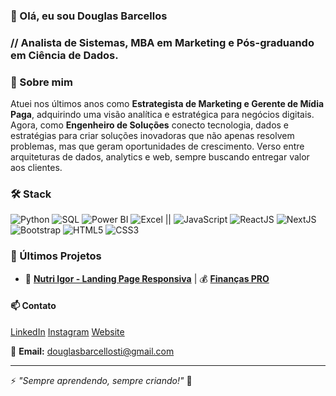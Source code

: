 ### 👋 Olá, eu sou Douglas Barcellos 
### // Analista de Sistemas, MBA em Marketing e Pós-graduando em Ciência de Dados.

### 🚀 Sobre mim

Atuei nos últimos anos como **Estrategista de Marketing e Gerente de Mídia Paga**, adquirindo uma visão analítica e estratégica para negócios digitais. Agora, como **Engenheiro de Soluções** conecto tecnologia, dados e estratégias para criar soluções inovadoras que não apenas resolvem problemas, mas que geram oportunidades de crescimento. Verso entre arquiteturas de dados, analytics e web, sempre buscando entregar valor aos clientes.  

### 🛠️ Stack
![Python](https://img.shields.io/badge/-Python-3776AB?style=flat-square&logo=python&logoColor=white)
![SQL](https://img.shields.io/badge/-SQL-4479A1?style=flat-square&logo=mysql&logoColor=white)
![Power BI](https://img.shields.io/badge/-Power%20BI-F2C811?style=flat-square&logo=power-bi&logoColor=black)
![Excel](https://img.shields.io/badge/-Excel-217346?style=flat-square&logo=microsoft-excel&logoColor=white) ||
![JavaScript](https://img.shields.io/badge/-JavaScript-F7DF1E?style=flat-square&logo=javascript&logoColor=black)
![ReactJS](https://img.shields.io/badge/-ReactJS-61DAFB?style=flat-square&logo=react&logoColor=black)
![NextJS](https://img.shields.io/badge/-NextJS-000000?style=flat-square&logo=next.js&logoColor=white)
![Bootstrap](https://img.shields.io/badge/-Bootstrap-7952B3?style=flat-square&logo=bootstrap&logoColor=white)
![HTML5](https://img.shields.io/badge/-HTML5-E34F26?style=flat-square&logo=html5&logoColor=white)
![CSS3](https://img.shields.io/badge/-CSS3-1572B6?style=flat-square&logo=css3&logoColor=white)

### 📌 Últimos Projetos
- 🎨 [**Nutri Igor - Landing Page Responsiva**](https://nutriigor.com.br/) | 💰 [**Finanças PRO**](https://douglasbarcellos.github.io/financaspro/)
  
#### 📫 Contato
[LinkedIn](https://www.linkedin.com/in/douglasbarcellos) [Instagram](https://www.instagram.com/douglasbarcelloss) [Website](https://github.com/douglasbarcellos)

📧 **Email:** douglasbarcellosti@gmail.com

---
⚡ *"Sempre aprendendo, sempre criando!"* 🚀

